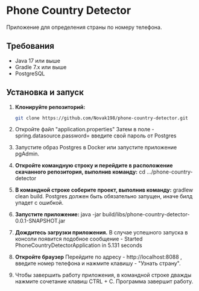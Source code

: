 # Phone Country Detector

Приложение для определения страны по номеру телефона.

## Требования
- Java 17 или выше
- Gradle 7.x или выше
- PostgreSQL

## Установка и запуск

1. **Клонируйте репозиторий:**
   ```bash
   git clone https://github.com/Novak198/phone-country-detector.git
   
2. Откройте файл "application.properties"
   Затем в поле - spring.datasource.password= введите свой пароль от Postgres

3. Запустите образ Postgres в Docker или запустите приложение pgAdmin.

4. **Откройте командную строку и перейдите в расположение скачанного репозитория, выполнив команду:**
   cd .../phone-country-detector

5. **В командной строке соберите проект, выполнив команду:**
   gradlew clean build. Postgres должен быть обязательно запущен, иначе билд упадет с ошибкой.

6. **Запустите приложение:**
   java -jar build/libs/phone-country-detector-0.0.1-SNAPSHOT.jar

7. **Дождитесь загрузки приложения.**
   В случае успешного запуска в консоли появится подобное сообщение -  Started PhoneCountryDetectorApplication in 5.131 seconds

8. **Откройте браузер**
   Перейдите по адресу - http://localhost:8088 , введите номер телефона и нажмите клавишу - "Узнать страну".

9. Чтобы завершить работу приложения, в командной строке дважды нажмите сочетание клавиш CTRL + C.
 Программа завершит работу.
